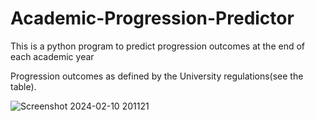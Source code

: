 # Academic-Progression-Predictor
This is a python program to predict progression outcomes at the end of each academic year

Progression outcomes as defined by the University regulations(see the table).

![Screenshot 2024-02-10 201121](https://github.com/Dew-123/Academic-Progression-Predictor/assets/128276406/db6496e5-2f00-4907-886c-55e2a42088af)

